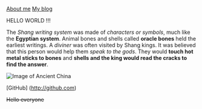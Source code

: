 [About me](about.md) 
[My blog](blog.md)

HELLO WORLD !!!


The *Shang writing system* was made of _characters or symbols_, much like the **Egyptian system**. Animal bones and shells called __oracle bones__ held the earliest writings. 
A _diviner_ was often visited by Shang kings. It was believed that this person would help them *speak to the gods*. They would **touch hot metal sticks to bones** and __shells and the king would read the cracks to find the answer__.

![Image of Ancient China](https://octodex.github.com/images/yaktocat.png)

[GitHub] (http://github.com)

~~Hello everyone~~
